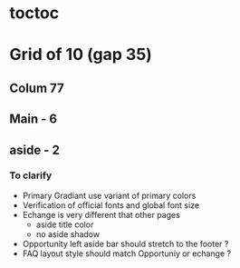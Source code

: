 # toctoc

# Grid of 10 (gap 35)

## Colum 77

## Main - 6

## aside - 2

### To clarify

- Primary Gradiant use variant of primary colors
- Verification of official fonts and global font size
- Echange is very different that other pages
  - aside title color
  - no aside shadow
- Opportunity left aside bar should stretch to the footer ?
- FAQ layout style should match Opportuniy or echange ?
